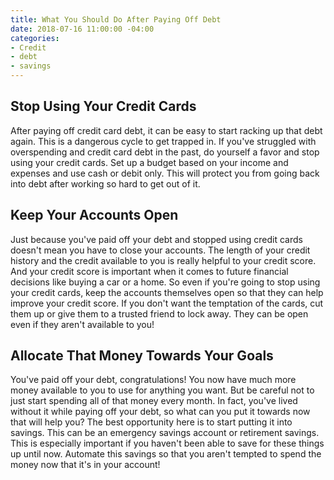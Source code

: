 ```yaml
---
title: What You Should Do After Paying Off Debt
date: 2018-07-16 11:00:00 -04:00
categories:
- Credit
- debt
- savings
---
```



## Stop Using Your Credit Cards

After paying off credit card debt, it can be easy to start racking up that debt again. This is a dangerous cycle to get trapped in. If you've struggled with overspending and credit card debt in the past, do yourself a favor and stop using your credit cards. Set up a budget based on your income and expenses and use cash or debit only. This will protect you from going back into debt after working so hard to get out of it.

## Keep Your Accounts Open 

Just because you've paid off your debt and stopped using credit cards doesn't mean you have to close your accounts. The length of your credit history and the credit available to you is really helpful to your credit score. And your credit score is important when it comes to future financial decisions like buying a car or a home. So even if you're going to stop using your credit cards, keep the accounts themselves open so that they can help improve your credit score. If you don't want the temptation of the cards, cut them up or give them to a trusted friend to lock away. They can be open even if they aren't available to you!

## Allocate That Money Towards Your Goals

You've paid off your debt, congratulations! You now have much more money available to you to use for anything you want. But be careful not to just start spending all of that money every month. In fact, you've lived without it while paying off your debt, so what can you put it towards now that will help you? The best opportunity here is to start putting it into savings. This can be an emergency savings account or retirement savings. This is especially important if you haven't been able to save for these things up until now. Automate this savings so that you aren't tempted to spend the money now that it's in your account!